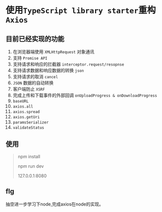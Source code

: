 
# 使用`TypeScript library starter`重构`Axios`

## 目前已经实现的功能

1. 在浏览器端使用 `XMLHttpRequest` 对象通讯
2. 支持 `Promise API`
3. 支持请求和响应的拦截器 `interceptor.request/resopnse`
4. 支持请求数据和响应数据的转换 `json`
5. 支持请求的取消 `cancel`
6. `JSON` 数据的自动转换
7. 客户端防止 `XSRF`
8. 完成上传和下载事件的外部回调 `onUploadProgress & onDownloadProgress`
9. `baseURL`
10. `axios.all`
11. `axios.spread`
12. `axios.getUri`
13. `paramsSerializer`
14. `validateStatus`

## 使用

> npm install
>
> npm run dev
>  
> 127.0.0.1:8080


## flg

抽空进一步学习下node,完成axios在node的实现。
